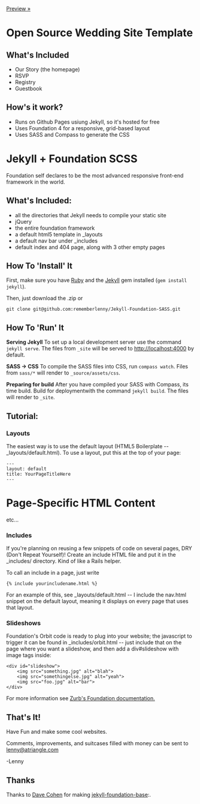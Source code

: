 [Preview &raquo;](http://petroleumjelliffe.github.io/weddingsite/)

# Open Source Wedding Site Template 

## What's Included
* Our Story (the homepage)
* RSVP
* Registry
* Guestbook

## How's it work?
* Runs on Github Pages usiung Jekyll, so it's hosted for free 
* Uses Foundation 4 for a responsive, grid-based layout
* Uses SASS and Compass to generate the CSS



# Jekyll + Foundation SCSS #

Foundation self declares to be the most advanced responsive front-end framework in the world.

## What's Included: ##
* all the directories that Jekyll needs to compile your static site
* jQuery
* the entire foundation framework
* a default html5 template in _layouts
* a default nav bar under _includes
* default index and 404 page, along with 3 other empty pages


## How To 'Install' It ##

First, make sure you have [Ruby](https://www.ruby-lang.org/en/) and the [Jekyll](http://jekyllrb.com/) gem installed (```gem install jekyll```).

Then, just download the .zip or

	git clone git@github.com:rememberlenny/Jekyll-Foundation-SASS.git

## How To 'Run' It ##

**Serving Jekyll**
To set up a local development server use the command ```jekyll serve```. The files from ```_site``` will be served to [http://localhost:4000](http://localhost:4000) by default.

**SASS -> CSS**
To compile the SASS files into CSS, run ```compass watch```. Files from ```sass/*``` will render to ```_source/assets/css```.

**Preparing for build**
After you have compiled your SASS with Compass, its time build. Build for deploymentwith the command ```jekyll build```. The files will render to ```_site```.


## Tutorial: ##

### Layouts ###

The easiest way is to use the default layout (HTML5 Boilerplate -- _layouts/default.html). To use a layout, put this at the top of your page:

    ---
    layout: default
    title: YourPageTitleHere
    ---

<h1>Page-Specific HTML Content</h1>
<p>etc...</p>



### Includes ###

If you're planning on reusing a few snippets of code on several pages, DRY (Don't Repeat Yourself)! Create an include HTML file and put it in the _includes/ directory. Kind of like a Rails helper.

To call an include in a page, just write

    {% include yourincludename.html %}


For an example of this, see _layouts/default.html -- I include the nav.html snippet on the default layout, meaning it displays on every page that uses that layout.


### Slideshows ###

Foundation's Orbit code is ready to plug into your website; the javascript to trigger it can be found in _includes/orbit.html -- just include that on the page where you want a slideshow, and then add a div#slideshow with image tags inside:

    <div id="slideshow">
    	<img src="something.jpg" alt="blah">
    	<img src="somethingelse.jpg" alt="yeah">
    	<img src="foo.jpg" alt="bar">
    </div>

For more information see [Zurb's Foundation documentation.](http://foundation.zurb.com/docs/orbit.php)



## That's It! ##

Have Fun and make some cool websites.

Comments, improvements, and suitcases filled with money can be sent to lenny@atriangle.com


-Lenny

## Thanks ##

Thanks to [Dave Cohen](https://github.com/groovemonkey) for making [jekyll-foundation-base](https://github.com/groovemonkey/jekyll-foundation-base):.
